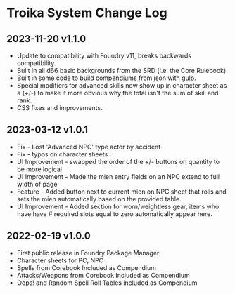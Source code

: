 # Troika System Change Log

## 2023-11-20 v1.1.0

* Update to compatibility with Foundry v11, breaks backwards compatibility.
* Built in all d66 basic backgrounds from the SRD (i.e. the Core Rulebook).
* Built in some code to build compendiums from json with gulp.
* Special modifiers for advanced skills now show up in character sheet as a (+/-) to make it more obvious why the total isn't the sum of skill and rank.
* CSS fixes and improvements.

## 2023-03-12 v1.0.1

* Fix - Lost 'Advanced NPC' type actor by accident
* Fix - typos on character sheets
* UI Improvement - swapped the order of the +/- buttons on quantity to be more logical
* UI Improvement - Made the mien entry fields on an NPC extend to full width of page
* Feature - Added button next to current mien on NPC sheet that rolls and sets the mien automatically based on the provided table.
* UI Improvement - Added section for worn/weightless gear, items who have have # required slots equal to zero automatically appear here.

## 2022-02-19 v1.0.0

* First public release in Foundry Package Manager
* Character sheets for PC, NPC
* Spells from Corebook Included as Compendium
* Attacks/Weapons from Corebook Included as Compendium
* Oops! and Random Spell Roll Tables included as Compendium